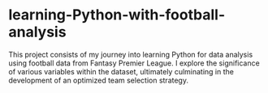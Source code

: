 # learning-Python-with-football-analysis
This project consists of my journey into learning Python for data analysis using football data from Fantasy Premier League. I explore the significance of various variables within the dataset, ultimately culminating in the development of an optimized team selection strategy.
